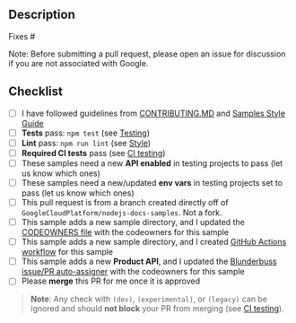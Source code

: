 ## Description

Fixes #<ISSUE-NUMBER>

Note: Before submitting a pull request, please open an issue for discussion if you are not associated with Google.

## Checklist
- [ ] I have followed guidelines from [CONTRIBUTING.MD](https://github.com/GoogleCloudPlatform/nodejs-docs-samples/blob/main/CONTRIBUTING.md) and [Samples Style Guide](https://googlecloudplatform.github.io/samples-style-guide/)
- [ ] **Tests** pass:   `npm test` (see [Testing](https://github.com/GoogleCloudPlatform/nodejs-docs-samples/blob/main/CONTRIBUTING.md#run-the-tests-for-a-single-sample))
- [ ] **Lint** pass:   `npm run lint` (see [Style](https://github.com/GoogleCloudPlatform/nodejs-docs-samples/blob/main/CONTRIBUTING.md#style))
- [ ] **Required CI tests** pass (see [CI testing](https://github.com/GoogleCloudPlatform/nodejs-docs-samples/blob/main/CONTRIBUTING.md#ci-testing))
- [ ] These samples need a new **API enabled** in testing projects to pass (let us know which ones)
- [ ] These samples need a new/updated **env vars** in testing projects set to pass (let us know which ones)
- [ ] This pull request is from a branch created directly off of `GoogleCloudPlatform/nodejs-docs-samples`. Not a fork.
- [ ] This sample adds a new sample directory, and I updated the [CODEOWNERS file](https://github.com/GoogleCloudPlatform/nodejs-docs-samples/blob/main/CODEOWNERS) with the codeowners for this sample
- [ ] This sample adds a new sample directory, and I created [GitHub Actions workflow](https://github.com/GoogleCloudPlatform/nodejs-docs-samples/blob/main/CONTRIBUTING.md#adding-new-samples) for this sample
- [ ] This sample adds a new **Product API**, and I updated the [Blunderbuss issue/PR auto-assigner](https://github.com/GoogleCloudPlatform/nodejs-docs-samples/blob/main/.github/blunderbuss.yml) with the codeowners for this sample
- [ ] Please **merge** this PR for me once it is approved

> **Note**: Any check with `(dev)`, `(experimental)`, or `(legacy)` can be ignored and should **not block** your PR from merging (see [CI testing](https://github.com/GoogleCloudPlatform/nodejs-docs-samples/blob/main/CONTRIBUTING.md#ci-testing)).
